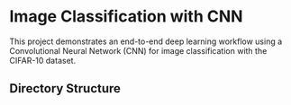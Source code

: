 # Image Classification with CNN

This project demonstrates an end-to-end deep learning workflow using a Convolutional Neural Network (CNN) for image classification with the CIFAR-10 dataset.

## Directory Structure


